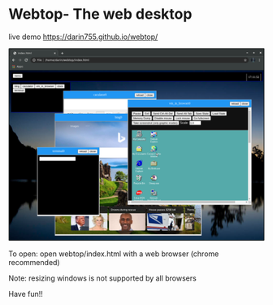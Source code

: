# Webtop- The web desktop

live demo https://darin755.github.io/webtop/

<img src="screenshot.png">

To open: open webtop/index.html with a web browser (chrome recommended)

Note: resizing windows is not supported by all browsers

Have fun!!


